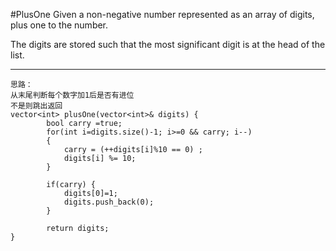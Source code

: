 #PlusOne
Given a non-negative number represented as an array of digits, plus one to the number.

The digits are stored such that the most significant digit is at the head of the list.


---




```
思路：
从末尾判断每个数字加1后是否有进位
不是则跳出返回
vector<int> plusOne(vector<int>& digits) {
        bool carry =true;
        for(int i=digits.size()-1; i>=0 && carry; i--)
        {
            carry = (++digits[i]%10 == 0) ;
            digits[i] %= 10;
        }
            
        if(carry) {
            digits[0]=1;
            digits.push_back(0);
        }

        return digits;
}
```